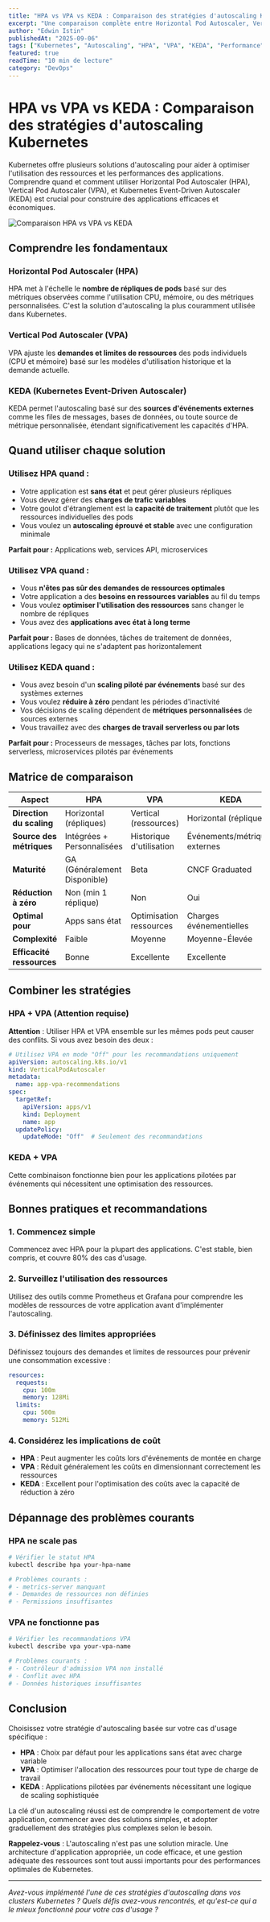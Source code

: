 ```yaml
---
title: "HPA vs VPA vs KEDA : Comparaison des stratégies d'autoscaling Kubernetes"
excerpt: "Une comparaison complète entre Horizontal Pod Autoscaler, Vertical Pod Autoscaler et KEDA. Apprenez quand et comment utiliser chaque solution d'autoscaling pour une gestion optimale des ressources Kubernetes."
author: "Edwin Istin"
publishedAt: "2025-09-06"
tags: ["Kubernetes", "Autoscaling", "HPA", "VPA", "KEDA", "Performance", "Gestion des Ressources"]
featured: true
readTime: "10 min de lecture"
category: "DevOps"
---
```


# HPA vs VPA vs KEDA : Comparaison des stratégies d'autoscaling Kubernetes

Kubernetes offre plusieurs solutions d'autoscaling pour aider à optimiser l'utilisation des ressources et les performances des applications. Comprendre quand et comment utiliser Horizontal Pod Autoscaler (HPA), Vertical Pod Autoscaler (VPA), et Kubernetes Event-Driven Autoscaler (KEDA) est crucial pour construire des applications efficaces et économiques.

![Comparaison HPA vs VPA vs KEDA](/blog/hpa-vs-vpa-vs-keda.png)

## Comprendre les fondamentaux

### Horizontal Pod Autoscaler (HPA)
HPA met à l'échelle le **nombre de répliques de pods** basé sur des métriques observées comme l'utilisation CPU, mémoire, ou des métriques personnalisées. C'est la solution d'autoscaling la plus couramment utilisée dans Kubernetes.

### Vertical Pod Autoscaler (VPA)
VPA ajuste les **demandes et limites de ressources** des pods individuels (CPU et mémoire) basé sur les modèles d'utilisation historique et la demande actuelle.

### KEDA (Kubernetes Event-Driven Autoscaler)
KEDA permet l'autoscaling basé sur des **sources d'événements externes** comme les files de messages, bases de données, ou toute source de métrique personnalisée, étendant significativement les capacités d'HPA.

## Quand utiliser chaque solution

### Utilisez HPA quand :
- Votre application est **sans état** et peut gérer plusieurs répliques
- Vous devez gérer des **charges de trafic variables**
- Votre goulot d'étranglement est la **capacité de traitement** plutôt que les ressources individuelles des pods
- Vous voulez un **autoscaling éprouvé et stable** avec une configuration minimale

**Parfait pour :** Applications web, services API, microservices

### Utilisez VPA quand :
- Vous **n'êtes pas sûr des demandes de ressources optimales**
- Votre application a des **besoins en ressources variables** au fil du temps
- Vous voulez **optimiser l'utilisation des ressources** sans changer le nombre de répliques
- Vous avez des **applications avec état à long terme**

**Parfait pour :** Bases de données, tâches de traitement de données, applications legacy qui ne s'adaptent pas horizontalement

### Utilisez KEDA quand :
- Vous avez besoin d'un **scaling piloté par événements** basé sur des systèmes externes
- Vous voulez **réduire à zéro** pendant les périodes d'inactivité
- Vos décisions de scaling dépendent de **métriques personnalisées** de sources externes
- Vous travaillez avec des **charges de travail serverless ou par lots**

**Parfait pour :** Processeurs de messages, tâches par lots, fonctions serverless, microservices pilotés par événements

## Matrice de comparaison

| Aspect | HPA | VPA | KEDA |
|--------|-----|-----|------|
| **Direction du scaling** | Horizontal (répliques) | Vertical (ressources) | Horizontal (répliques) |
| **Source des métriques** | Intégrées + Personnalisées | Historique d'utilisation | Événements/métriques externes |
| **Maturité** | GA (Généralement Disponible) | Beta | CNCF Graduated |
| **Réduction à zéro** | Non (min 1 réplique) | Non | Oui |
| **Optimal pour** | Apps sans état | Optimisation ressources | Charges événementielles |
| **Complexité** | Faible | Moyenne | Moyenne-Élevée |
| **Efficacité ressources** | Bonne | Excellente | Excellente |

## Combiner les stratégies

### HPA + VPA (Attention requise)
**Attention** : Utiliser HPA et VPA ensemble sur les mêmes pods peut causer des conflits. Si vous avez besoin des deux :

```yaml
# Utilisez VPA en mode "Off" pour les recommandations uniquement
apiVersion: autoscaling.k8s.io/v1
kind: VerticalPodAutoscaler
metadata:
  name: app-vpa-recommendations
spec:
  targetRef:
    apiVersion: apps/v1
    kind: Deployment
    name: app
  updatePolicy:
    updateMode: "Off"  # Seulement des recommandations
```

### KEDA + VPA
Cette combinaison fonctionne bien pour les applications pilotées par événements qui nécessitent une optimisation des ressources.

## Bonnes pratiques et recommandations

### 1. Commencez simple
Commencez avec HPA pour la plupart des applications. C'est stable, bien compris, et couvre 80% des cas d'usage.

### 2. Surveillez l'utilisation des ressources
Utilisez des outils comme Prometheus et Grafana pour comprendre les modèles de ressources de votre application avant d'implémenter l'autoscaling.

### 3. Définissez des limites appropriées
Définissez toujours des demandes et limites de ressources pour prévenir une consommation excessive :

```yaml
resources:
  requests:
    cpu: 100m
    memory: 128Mi
  limits:
    cpu: 500m
    memory: 512Mi
```

### 4. Considérez les implications de coût
- **HPA** : Peut augmenter les coûts lors d'événements de montée en charge
- **VPA** : Réduit généralement les coûts en dimensionnant correctement les ressources
- **KEDA** : Excellent pour l'optimisation des coûts avec la capacité de réduction à zéro

## Dépannage des problèmes courants

### HPA ne scale pas
```bash
# Vérifier le statut HPA
kubectl describe hpa your-hpa-name

# Problèmes courants :
# - metrics-server manquant
# - Demandes de ressources non définies
# - Permissions insuffisantes
```

### VPA ne fonctionne pas
```bash
# Vérifier les recommandations VPA
kubectl describe vpa your-vpa-name

# Problèmes courants :
# - Contrôleur d'admission VPA non installé
# - Conflit avec HPA
# - Données historiques insuffisantes
```

## Conclusion

Choisissez votre stratégie d'autoscaling basée sur votre cas d'usage spécifique :

- **HPA** : Choix par défaut pour les applications sans état avec charge variable
- **VPA** : Optimiser l'allocation des ressources pour tout type de charge de travail
- **KEDA** : Applications pilotées par événements nécessitant une logique de scaling sophistiquée

La clé d'un autoscaling réussi est de comprendre le comportement de votre application, commencer avec des solutions simples, et adopter graduellement des stratégies plus complexes selon le besoin.

**Rappelez-vous** : L'autoscaling n'est pas une solution miracle. Une architecture d'application appropriée, un code efficace, et une gestion adéquate des ressources sont tout aussi importants pour des performances optimales de Kubernetes.

---

*Avez-vous implémenté l'une de ces stratégies d'autoscaling dans vos clusters Kubernetes ? Quels défis avez-vous rencontrés, et qu'est-ce qui a le mieux fonctionné pour votre cas d'usage ?*